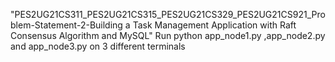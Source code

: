 "PES2UG21CS311_PES2UG21CS315_PES2UG21CS329_PES2UG21CS921_Problem-Statement-2-Building a Task Management Application with Raft Consensus 
Algorithm and MySQL" 
Run python app_node1.py ,app_node2.py and app_node3.py on 3 different terminals
